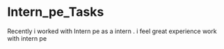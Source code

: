 # Intern_pe_Tasks
Recently i worked with Intern pe as a intern . i feel great experience work with intern pe
